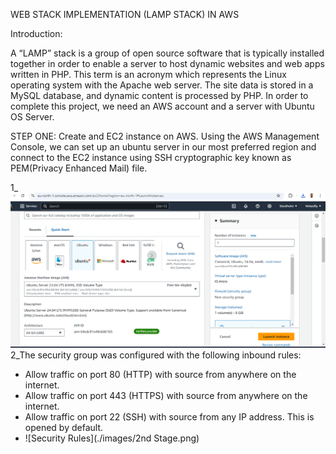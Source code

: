 WEB STACK IMPLEMENTATION (LAMP STACK) IN AWS

Introduction:

A “LAMP” stack is a group of open source software that is typically installed together in order to enable a server to host dynamic websites and web apps written in PHP. This term is an acronym which represents the Linux operating system with the Apache web server. The site data is stored in a MySQL database, and dynamic content is processed by PHP. In order to complete this project, we need an AWS account and a server with Ubuntu OS Server.

STEP ONE: Create and EC2 instance on AWS. Using the AWS Management Console, we can set up an ubuntu server in our most preferred region and connect to the EC2 instance using SSH cryptographic key known as PEM(Privacy Enhanced Mail) file.

1_![Ec2 Creation](./Images/Ec2_Creation.PNG)
2_The security group was configured with the following inbound rules:

- Allow traffic on port 80 (HTTP) with source from anywhere on the internet.
- Allow traffic on port 443 (HTTPS) with source from anywhere on the internet.
- Allow traffic on port 22 (SSH) with source from any IP address. This is opened by default.
- ![Security Rules](./images/2nd Stage.png)

